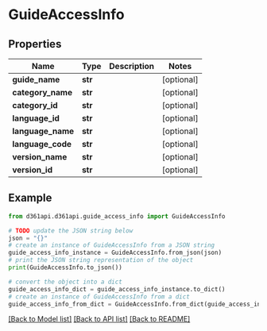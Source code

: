 # GuideAccessInfo


## Properties

Name | Type | Description | Notes
------------ | ------------- | ------------- | -------------
**guide_name** | **str** |  | [optional] 
**category_name** | **str** |  | [optional] 
**category_id** | **str** |  | [optional] 
**language_id** | **str** |  | [optional] 
**language_name** | **str** |  | [optional] 
**language_code** | **str** |  | [optional] 
**version_name** | **str** |  | [optional] 
**version_id** | **str** |  | [optional] 

## Example

```python
from d361api.d361api.guide_access_info import GuideAccessInfo

# TODO update the JSON string below
json = "{}"
# create an instance of GuideAccessInfo from a JSON string
guide_access_info_instance = GuideAccessInfo.from_json(json)
# print the JSON string representation of the object
print(GuideAccessInfo.to_json())

# convert the object into a dict
guide_access_info_dict = guide_access_info_instance.to_dict()
# create an instance of GuideAccessInfo from a dict
guide_access_info_from_dict = GuideAccessInfo.from_dict(guide_access_info_dict)
```
[[Back to Model list]](../README.md#documentation-for-models) [[Back to API list]](../README.md#documentation-for-api-endpoints) [[Back to README]](../README.md)


